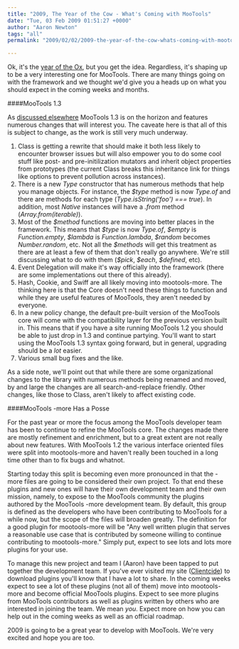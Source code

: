 ```yaml
---
title: "2009, The Year of the Cow - What's Coming with MooTools"
date: "Tue, 03 Feb 2009 01:51:27 +0000"
author: "Aaron Newton"
tags: "all"
permalink: "2009/02/02/2009-the-year-of-the-cow-whats-coming-with-mootools/"

---
```

Ok, it's the <a href="http://en.wikipedia.org/wiki/Ox_(zodiac)">year of the Ox</a>, but you get the idea. Regardless, it's shaping up to be a very interesting one for MooTools. There are many things going on with the framework and we thought we'd give you a heads up on what you should expect in the coming weeks and months.

<!--more-->

####MooTools 1.3

As <a href="http://www.clientcide.com/3rd-party-libraries/mootools/the-mootools-13-upgrade-path/">discussed elsewhere</a> MooTools 1.3 is on the horizon and features numerous changes that will interest you. The caveate here is that all of this is subject to change, as the work is still very much underway.
<ol>
    <li>Class is getting a rewrite that should make it both less likely to encounter browser issues but will also empower you to do some cool stuff like post- and pre-initilization mutators and inherit object properties from prototypes (the current Class breaks this inheritance link for things like options to prevent pollution across instances).</li>
    <li>There is a new <em>Type </em>constructor that has numerous methods that help you manage objects. For instance, the <em>$type</em> method is now <em>Type.of</em> and there are methods for each type (<em>Type.isString('foo') === true</em>). In addition, most <em>Native</em> instances will have a <em>.from</em> method (<em>Array.from(iterable)</em>).</li>
    <li>Most of the <em>$method</em> functions are moving into better places in the framework. This means that <em>$type</em> is now <em>Type.of</em>, <em>$empty</em> is <em>Function.empty</em>, <em>$lambda</em> is <em>Function.lambda</em>, <em>$random</em> becomes <em>Number.random</em>, etc. Not all the <em>$methods</em> will get this treatment as there are at least a few of them that don't really go anywhere. We're still discussing what to do with them (<em>$pick</em>, <em>$each</em>, <em>$defined</em>, etc).</li>
    <li>Event Delegation will make it's way officially into the framework (there are some implementations out there of this already).</li>
    <li>Hash, Cookie, and Swiff are all likely moving into mootools-more. The thinking here is that the Core doesn't need these things to function and while they are useful features of MooTools, they aren't needed by everyone.</li>
    <li>In a new policy change, the default pre-built version of the MooTools core will come with the compatibility layer for the previous version built in. This means that if you have a site running MooTools 1.2 you should be able to just drop in 1.3 and continue partying. You'll want to start using the MooTools 1.3 syntax going forward, but in general, upgrading should be a <em>lot</em> easier.</li>
    <li>Various small bug fixes and the like.</li>
</ol>
As a side note, we'll point out that while there are some organizational changes to the library with numerous methods being renamed and moved, by and large the changes are all search-and-replace friendly. Other changes, like those to Class, aren't likely to affect existing code.

####MooTools -more Has a Posse

For the past year or more the focus among the MooTools developer team has been to continue to refine the MooTools core. The changes made there are mostly refinement and enrichment, but to a great extent are not really about new features. With MooTools 1.2 the various interface oriented files were split into mootools-more and haven't really been touched in a long time other than to fix bugs and whatnot.

Starting today this split is becoming even more pronounced in that the -more files are going to be considered their own project. To that end these plugins and new ones will have their own development team and their own mission, namely, to expose to the MooTools community the plugins authored by the MooTools -more development team. By default, this group is defined as the developers who have been contributing to MooTools for a while now, but the scope of the files will broaden greatly. The definition for a good plugin for mootools-more will be "Any well written plugin that serves a reasonable use case that is contributed by someone willing to continue contributing to mootools-more." Simply put, expect to see lots and lots more plugins for your use.<a href="http://www.clientcide.com"></a>

To manage this new project and team I (Aaron) have been tapped to put together the development team. If you've ever visited my site (<a href="http://www.clientcide.com">Clientcide</a>) to download plugins you'll know that I have a lot to share. In the coming weeks expect to see a lot of these plugins (not all of them) move into mootools-more and become official MooTools plugins. Expect to see more plugins from MooTools contributors as well as plugins written by others who are interested in joining the team. We mean <em>you</em>. Expect more on how you can help out in the coming weeks as well as an official roadmap.

2009 is going to be a great year to develop with MooTools. We're very excited and hope you are too.